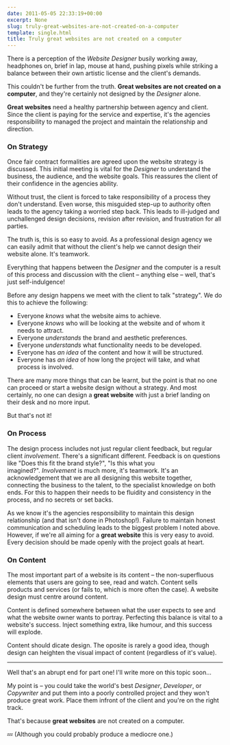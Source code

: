 ```yaml
---
date: 2011-05-05 22:33:19+00:00
excerpt: None
slug: truly-great-websites-are-not-created-on-a-computer
template: single.html
title: Truly great websites are not created on a computer
---
```


There is a perception of the _Website Designer_ busily working away, headphones on, brief in lap, mouse at hand, pushing pixels while striking a balance between their own artistic license and the client's demands.

This couldn't be further from the truth. **Great websites are not created on a computer**, and they're certainly not designed by the _Designer_ alone.

**Great websites** need a healthy partnership between agency and client. Since the client is paying for the service and expertise, it's the agencies responsibility to managed the project and maintain the relationship and direction.

### On Strategy

Once fair contract formalities are agreed upon the website strategy is discussed. This initial meeting is vital for the _Designer_ to understand the business, the audience, and the website goals. This reassures the client of their confidence in the agencies ability.

Without trust, the client is forced to take responsibility of a process they don't understand. Even worse, this misguided step-up to authority often leads to the agency taking a worried step back. This leads to ill-judged and unchallenged design decisions, revision after revision, and frustration for all parties.

The truth is, this is so easy to avoid. As a professional design agency we can easily admit that without the client's help we cannot design their website alone. It's teamwork.

Everything that happens between the _Designer_ and the computer is a result of this process and discussion with the client – anything else – well, that's just self-indulgence!

Before any design happens we meet with the client to talk "strategy". We do this to achieve the following:

* Everyone _knows_ what the website aims to achieve.
* Everyone _knows_ who will be looking at the website and of whom it needs to attract.
* Everyone _understands_ the brand and aesthetic preferences.
* Everyone _understands_ what functionality needs to be developed.
* Everyone has _an idea_ of the content and how it will be structured.
* Everyone has _an idea_ of how long the project will take, and what process is involved.

There are many more things that can be learnt, but the point is that no one can proceed or start a website design without a strategy. And most certainly, no one can design a **great website** with just a brief landing on their desk and no more input.

But that's not it!

### On Process

The design process includes not just regular client feedback, but regular client _involvement_. There's a significant different. Feedback is on questions like "Does this fit the brand style?", "Is this what you imagined?". _Involvement_ is much more, it's teamwork. It's an acknowledgement that we are all designing this website together, connecting the business to the talent, to the specialist knowledge on both ends. For this to happen their needs to be fluidity and consistency in the process, and no secrets or set backs.

As we know it's the agencies responsibility to maintain this design relationship (and that isn't done in Photoshop!). Failure to maintain honest communication and scheduling leads to the biggest problem I noted above. However, if we're all aiming for a **great website** this is very easy to avoid. Every decision should be made openly with the project goals at heart.

### On Content

The most important part of a website is its content – the non-superfluous elements that users are going to see, read and watch. Content sells products and services (or fails to, which is more often the case). A website design must centre around content.

Content is defined somewhere between what the user expects to see and what the website owner wants to portray. Perfecting this balance is vital to a website's success. Inject something extra, like humour, and this success will explode.

Content should dicate design. The oposite is rarely a good idea, though design can heighten the visual impact of content (regardless of it's value).

* * *

Well that's an abrupt end for part one! I'll write more on this topic soon...

My point is – you could take the world's best _Designer_, _Developer_, or _Copywriter_ and put them into a poorly controlled project and they won't produce great work. Place them infront of the client and you're on the right track.

That's because **great websites** are not created on a computer.

💤 (Although you could probably produce a mediocre one.)

